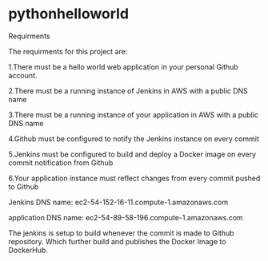 # pythonhelloworld
Requirments

The requirments for this project are:

1.There must be a hello world web application in your personal Github account.

2.There must be a running instance of Jenkins in AWS with a public DNS name 

3.There must be a running instance of your application in AWS with a public DNS name

4.Github must be configured to notify the Jenkins instance on every commit

5.Jenkins must be configured to build and deploy a Docker image on every commit notification from Github

6.Your application instance must reflect changes from every commit pushed to Github


Jenkins DNS name: ec2-54-152-16-11.compute-1.amazonaws.com

application DNS name: ec2-54-89-58-196.compute-1.amazonaws.com

The jenkins is setup to build whenever the commit is made to Github repository. Which further build and publishes the Docker Image to DockerHub. 
